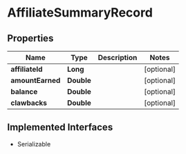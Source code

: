 

# AffiliateSummaryRecord


## Properties

| Name | Type | Description | Notes |
|------------ | ------------- | ------------- | -------------|
|**affiliateId** | **Long** |  |  [optional] |
|**amountEarned** | **Double** |  |  [optional] |
|**balance** | **Double** |  |  [optional] |
|**clawbacks** | **Double** |  |  [optional] |


## Implemented Interfaces

* Serializable

